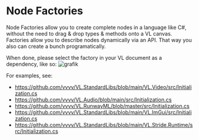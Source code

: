# Node Factories

Node Factories allow you to create complete nodes in a language like C#, without the need to drag & drop types & methods onto a VL canvas.
Factories allow you to describe nodes dynamically via an API. That way you also can create a bunch programatically.  

When done, please select the factory in your VL document as a dependency, like so:
![grafik](https://user-images.githubusercontent.com/575557/179545040-f7dcc439-8edf-4b6e-ac1c-21dfe42a4c17.png)


For examples, see: 
* https://github.com/vvvv/VL.StandardLibs/blob/main/VL.Video/src/Initialization.cs
* https://github.com/vvvv/VL.Audio/blob/main/src/Initialization.cs
* https://github.com/vvvv/VL.RunwayML/blob/master/src/Initialization.cs
* https://github.com/vvvv/VL.StandardLibs/blob/main/VL.ImGui/src/Initialization.cs
* https://github.com/vvvv/VL.StandardLibs/blob/main/VL.Stride.Runtime/src/Initialization.cs
